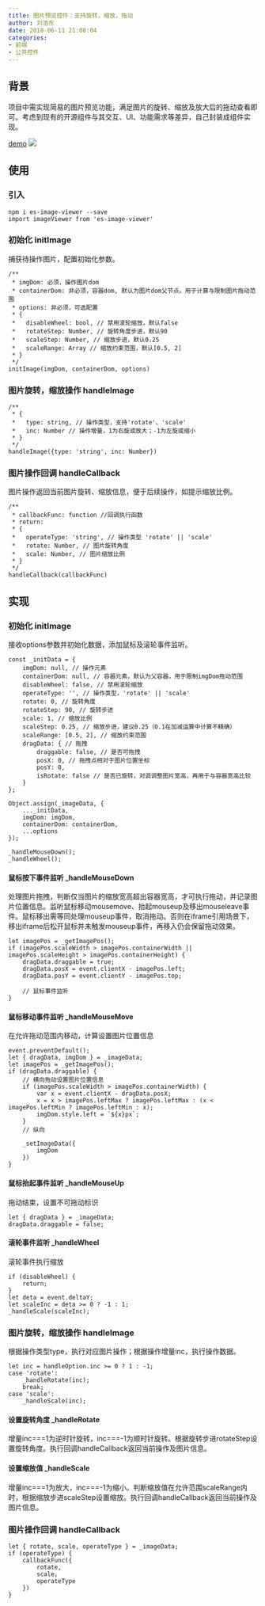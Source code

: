 ```yaml
---
title: 图片预览控件：支持旋转，缩放，拖动
author: 刘浩东
date: 2018-06-11 21:08:04
categories:
- 前端
- 公共控件
---
```

## 背景
项目中需实现简易的图片预览功能，满足图片的旋转、缩放及放大后的拖动查看即可。考虑到现有的开源组件与其交互、UI、功能需求等差异，自己封装成组件实现。

<!-- more -->

[demo](http://htmlpreview.github.io/?https://github.com/hollton/image-viewer/blob/master/demo/index.html)
![](/img/clipboard.png)
## 使用

### 引入

```
npm i es-image-viewer --save
import imageViewer from 'es-image-viewer'
```

### 初始化 initImage
捕获待操作图片，配置初始化参数。
```
/**
 * imgDom: 必须，操作图片dom
 * containerDom: 非必须，容器dom, 默认为图片dom父节点。用于计算与限制图片拖动范围
 * options: 非必须，可选配置
 * {
 *   disableWheel: bool, // 禁用滚轮缩放，默认false
 *   rotateStep: Number, // 旋转角度步进，默认90
 *   scaleStep: Number, // 缩放步进，默认0.25
 *   scaleRange: Array // 缩放约束范围，默认[0.5, 2]
 * }
 */
initImage(imgDom, containerDom, options)
```

### 图片旋转，缩放操作 handleImage
```
/**
 * {
 *   type: string, // 操作类型，支持'rotate'、'scale'
 *   inc: Number // 操作增量，1为右旋或放大；-1为左旋或缩小
 * }
 */
handleImage({type: 'string', inc: Number})
```

### 图片操作回调 handleCallback
图片操作返回当前图片旋转、缩放信息，便于后续操作，如提示缩放比例。
```
/**
 * callbackFunc: function //回调执行函数
 * return: 
 * {
 *   operateType: 'string', // 操作类型 'rotate' || 'scale'
 *   rotate: Number, // 图片旋转角度
 *   scale: Number, // 图片缩放比例
 * }
 */
handleCallback(callbackFunc)
```

## 实现

### 初始化 initImage
接收options参数并初始化数据，添加鼠标及滚轮事件监听。
```
const _initData = {
    imgDom: null, // 操作元素
    containerDom: null, // 容器元素，默认为父容器，用于限制imgDom拖动范围
    disableWheel: false, // 禁用滚轮缩放
    operateType: '', // 操作类型，'rotate' || 'scale'
    rotate: 0, // 旋转角度
    rotateStep: 90, // 旋转步进
    scale: 1, // 缩放比例
    scaleStep: 0.25, // 缩放步进，建议0.25（0.1在加减运算中计算不精确）
    scaleRange: [0.5, 2], // 缩放约束范围
    dragData: { // 拖拽
        draggable: false, // 是否可拖拽
        posX: 0, // 拖拽点相对于图片位置坐标
        posY: 0,
        isRotate: false // 是否已旋转，对调调整图片宽高，再用于与容器宽高比较
    }
};

Object.assign(_imageData, {
    ..._initData,
    imgDom: imgDom,
    containerDom: containerDom,
    ...options
});

_handleMouseDown();
_handleWheel();
```

#### 鼠标按下事件监听 _handleMouseDown
处理图片拖拽，判断仅当图片的缩放宽高超出容器宽高，才可执行拖动，并记录图片位置信息。监听鼠标移动mousemove、抬起mouseup及移出mouseleave事件。鼠标移出需等同处理mouseup事件，取消拖动。否则在iframe引用场景下，移出iframe后松开鼠标并未触发mouseup事件，再移入仍会保留拖动效果。
```
let imagePos = _getImagePos();
if (imagePos.scaleWidth > imagePos.containerWidth || imagePos.scaleHeight > imagePos.containerHeight) {
    dragData.draggable = true;
    dragData.posX = event.clientX - imagePos.left;
    dragData.posY = event.clientY - imagePos.top;

    // 鼠标事件监听
}
```

#### 鼠标移动事件监听 _handleMouseMove
在允许拖动范围内移动，计算设置图片位置信息
```
event.preventDefault();
let { dragData, imgDom } = _imageData;
let imagePos = _getImagePos();
if (dragData.draggable) {
    // 横向拖动设置图片位置信息
    if (imagePos.scaleWidth > imagePos.containerWidth) {
        var x = event.clientX - dragData.posX;
        x = x > imagePos.leftMax ? imagePos.leftMax : (x < imagePos.leftMin ? imagePos.leftMin : x);
        imgDom.style.left = `${x}px`;
    }
    // 纵向
    
    _setImageData({
        imgDom
    })
}
```

#### 鼠标抬起事件监听 _handleMouseUp
拖动结束，设置不可拖动标识
```
let { dragData } = _imageData;
dragData.draggable = false;
```

#### 滚轮事件监听 _handleWheel
滚轮事件执行缩放
```
if (disableWheel) {
    return;
}
let deta = event.deltaY;
let scaleInc = deta >= 0 ? -1 : 1;
_handleScale(scaleInc);
```

### 图片旋转，缩放操作 handleImage
根据操作类型type，执行对应图片操作；根据操作增量inc，执行操作数据。
```
let inc = handleOption.inc >= 0 ? 1 : -1;
case 'rotate':
    _handleRotate(inc);
    break;
case 'scale':
    _handleScale(inc);
```

#### 设置旋转角度 _handleRotate
增量inc===1为逆时针旋转，inc===-1为顺时针旋转。根据旋转步进rotateStep设置旋转角度。执行回调handleCallback返回当前操作及图片信息。

#### 设置缩放值 _handleScale
增量inc===1为放大，inc===-1为缩小。判断缩放值在允许范围scaleRange内时，根据缩放步进scaleStep设置缩放。执行回调handleCallback返回当前操作及图片信息。

### 图片操作回调 handleCallback
```
let { rotate, scale, operateType } = _imageData;
if (operateType) {
    callbackFunc({
        rotate,
        scale,
        operateType
    })
}
```